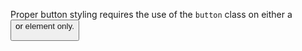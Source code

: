 Proper button styling requires the use of the `button` class on either a <button> or <a> element only.
